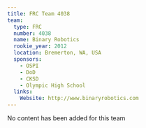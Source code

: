 ```yaml
---
title: FRC Team 4038
team:
  type: FRC
  number: 4038
  name: Binary Robotics
  rookie_year: 2012
  location: Bremerton, WA, USA
  sponsors:
    - OSPI
    - DoD
    - CKSD
    - Olympic High School
  links:
    Website: http://www.binaryrobotics.com
---
```

No content has been added for this team